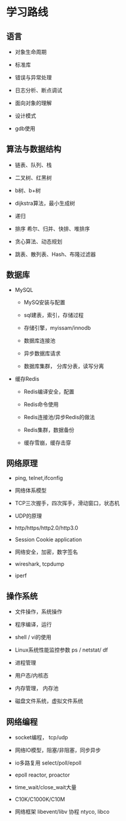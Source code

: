 # 学习路线


<!--more-->

## 语言

- 对象生命周期

- 标准库

- 错误与异常处理

- 日志分析、断点调试

- 面向对象的理解

- 设计模式

- gdb使用

## 算法与数据结构

- 链表、队列、栈

- 二叉树、红黑树

- b树、b+树

- dijkstra算法，最小生成树

- 递归

- 排序 希尔、归并、快排、堆排序

- 贪心算法、动态规划

- 跳表、散列表、Hash、布隆过滤器

## 数据库

- MySQL
  
  - MySQ安装与配置
  
  - sql建表，索引，存储过程
  
  - 存储引擎，myissam/innodb
  
  - 数据库连接池
  
  - 异步数据库请求
  
  - 数据库集群， 分库分表，读写分离

- 缓存Redis
  
  - Redis编译安全，配置
  
  - Redis命令使用
  
  - Redis连接池/异步Redis的做法
  
  - Redis集群，数据备份
  
  - 缓存雪崩，缓存击穿

## 网络原理

- ping, telnet,ifconfig

- 网络体系模型

- TCP三次握手，四次挥手，滑动窗口，状态机

- UDP的原理

- http/https/http2.0/http3.0

- Session Cookie application

- 网络安全，加密，数字签名

- wireshark, tcpdump

- iperf

## 操作系统

- 文件操作，系统操作

- 程序编译，运行

- shell / vi的使用

- Linux系统性能监控参数 ps / netstat/ df

- 进程管理

- 用户态/内核态

- 内存管理， 内存池

- 磁盘文件系统，虚拟文件系统

## 网络编程

- socket编程， tcp/udp

- 网络IO模型，阻塞/非阻塞，同步异步

- io多路复用 select/poll/epoll

- epoll reactor, proactor

- time_wait/close_wait大量

- C10K/C1000K/C10M

- 网络框架 libevent/libv 协程 ntyco, libco

